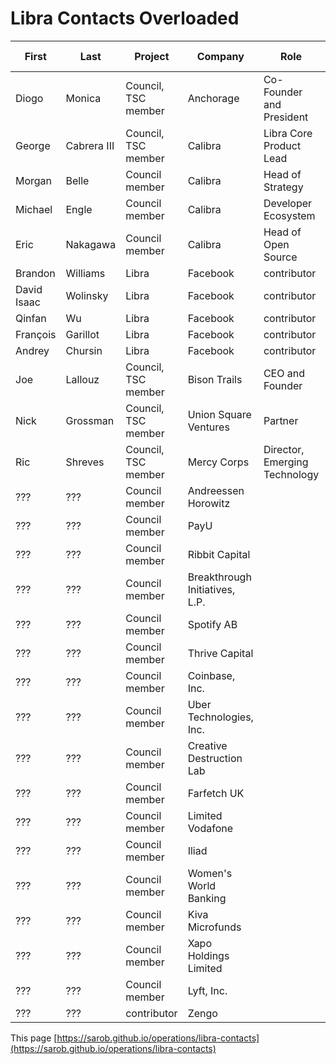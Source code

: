 # Libra Contacts Overloaded

First | Last       |   Project    |   Company    | Role      | email        | ML archive
----- | ---------- | ------------ | ------------ | --------- | ------------ | -----------
Diogo | Monica     | Council, TSC member | Anchorage | Co-Founder and President | |
George | Cabrera III | Council, TSC member | Calibra | Libra Core Product Lead | |
Morgan | Belle | Council member | Calibra | Head of Strategy | | 
Michael | Engle | Council member | Calibra | Developer Ecosystem | <mnengle@gmail.com> | 
Eric  | Nakagawa   | Council member | Calibra | Head of Open Source | <ericnakagawa@fb.com> | 
Brandon | Williams | Libra | Facebook | contributor | | 
David Isaac | Wolinsky | Libra | Facebook | contributor | <isaac.wolinsky@gmail.com> | 
Qinfan | Wu | Libra | Facebook | contributor | | 
François | Garillot | Libra | Facebook | contributor | | 
Andrey | Chursin | Libra | Facebook | contributor | | 
Joe   | Lallouz    | Council, TSC member | Bison Trails | CEO and Founder | | 
Nick  | Grossman   | Council, TSC member | Union Square Ventures | Partner | |
Ric   | Shreves    | Council, TSC member | Mercy Corps | Director, Emerging Technology | |
??? | ??? | Council member | Andreessen Horowitz | | |
??? | ??? | Council member | PayU | | |
??? | ??? | Council member | Ribbit Capital | | |
??? | ??? | Council member | Breakthrough Initiatives, L.P. | | |
??? | ??? | Council member | Spotify AB | | |
??? | ??? | Council member | Thrive Capital | | |
??? | ??? | Council member | Coinbase, Inc.  | | |
??? | ??? | Council member | Uber Technologies, Inc.  | | |
??? | ??? | Council member | Creative Destruction Lab   | | |
??? | ??? | Council member | Farfetch UK  | | |
??? | ??? | Council member | Limited Vodafone | | |
??? | ??? | Council member | Iliad | | |
??? | ??? | Council member | Women's World Banking  | | |
??? | ??? | Council member | Kiva Microfunds  | | |
??? | ??? | Council member | Xapo Holdings Limited  | | |
??? | ??? | Council member | Lyft, Inc.  | | |
??? | ??? | contributor | Zengo  | | |

<div class="datatable-end"></div>


This page [https://sarob.github.io/operations/libra-contacts](https://sarob.github.io/operations/libra-contacts)
